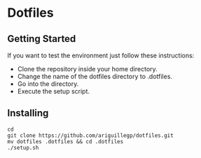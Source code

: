 
# Dotfiles

## Getting Started

If you want to test the environment just follow these instructions:
* Clone the repository inside your home directory.
* Change the name of the dotfiles directory to .dotfiles.
* Go into the directory.
* Execute the setup script.

## Installing

```
cd
git clone https://github.com/ariguillegp/dotfiles.git
mv dotfiles .dotfiles && cd .dotfiles
./setup.sh
```
